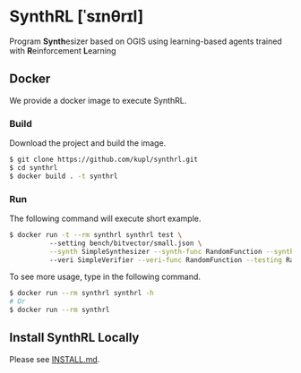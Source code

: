 # SynthRL [ˈsɪnθrɪl]
Program **Synth**esizer based on OGIS using learning-based agents trained with **R**einforcement **L**earning 

## Docker
We provide a docker image to execute SynthRL.

### Build
Download the project and build the image.
```bash
$ git clone https://github.com/kupl/synthrl.git
$ cd synthrl
$ docker build . -t synthrl
```

### Run
The following command will execute short example.
```bash
$ docker run -t --rm synthrl synthrl test \ 
          --setting bench/bitvector/small.json \
          --synth SimpleSynthesizer --synth-func RandomFunction --synth-max-move 1000 \ 
          --veri SimpleVerifier --veri-func RandomFunction --testing RandomTesting --testing-args max_attempt=100 --veri-max-move 10000
```
To see more usage, type in the following command.
```bash
$ docker run --rm synthrl synthrl -h
# Or
$ docker run --rm synthrl
``` 

## Install SynthRL Locally
Please see [INSTALL.md](INSTALL.md).
